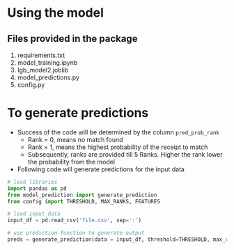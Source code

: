 # Using the model

## Files provided in the package
1. requirements.txt
2. model_training.ipynb
3. lgb_model2.joblib
4. model_predictions.py
5. config.py

# To generate predictions
* Success of the code will be determined by the column `pred_prob_rank`
	* Rank = 0, means no match found
	* Rank = 1, means the highest probability of the receipt to match
	* Subsequently, ranks are provided till 5 Ranks. Higher the rank lower the probability from the model
* Following code will generate predictions for the input data

```python
# load libraries
import pandas as pd
from model_prediction import generate_prediction
from config import THRESHOLD, MAX_RANKS, FEATURES

# load input data
input_df = pd.read_csv('file.csv', sep=':')

# use prediction function to generate output
preds = generate_prediction(data = input_df, threshold=THRESHOLD, max_ranks=MAX_RANKS, features=FEATURES)
```
